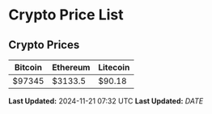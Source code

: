 # Crypto Price List

## Crypto Prices
| Bitcoin | Ethereum | Litecoin |
| ------- | -------- | -------- |
| $97345 | $3133.5 | $90.18 |
**Last Updated:** 2024-11-21 07:32 UTC
**Last Updated:** $DATE$
